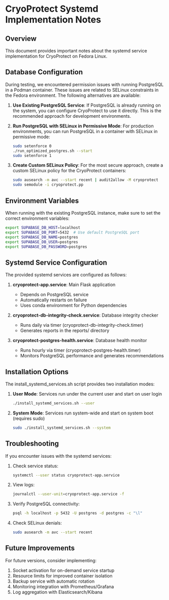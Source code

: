 # CryoProtect Systemd Implementation Notes

## Overview

This document provides important notes about the systemd service implementation for CryoProtect on Fedora Linux.

## Database Configuration

During testing, we encountered permission issues with running PostgreSQL in a Podman container. These issues are related to SELinux constraints in the Fedora environment. The following alternatives are available:

1. **Use Existing PostgreSQL Service**: If PostgreSQL is already running on the system, you can configure CryoProtect to use it directly. This is the recommended approach for development environments.

2. **Run PostgreSQL with SELinux in Permissive Mode**: For production environments, you can run PostgreSQL in a container with SELinux in permissive mode:
   ```bash
   sudo setenforce 0
   ./run_optimized_postgres.sh --start
   sudo setenforce 1
   ```

3. **Create Custom SELinux Policy**: For the most secure approach, create a custom SELinux policy for the CryoProtect containers:
   ```bash
   sudo ausearch -m avc --start recent | audit2allow -M cryoprotect
   sudo semodule -i cryoprotect.pp
   ```

## Environment Variables

When running with the existing PostgreSQL instance, make sure to set the correct environment variables:

```bash
export SUPABASE_DB_HOST=localhost
export SUPABASE_DB_PORT=5432  # Use default PostgreSQL port
export SUPABASE_DB_NAME=postgres
export SUPABASE_DB_USER=postgres
export SUPABASE_DB_PASSWORD=postgres
```

## Systemd Service Configuration

The provided systemd services are configured as follows:

1. **cryoprotect-app.service**: Main Flask application
   - Depends on PostgreSQL service
   - Automatically restarts on failure
   - Uses conda environment for Python dependencies

2. **cryoprotect-db-integrity-check.service**: Database integrity checker
   - Runs daily via timer (cryoprotect-db-integrity-check.timer)
   - Generates reports in the reports/ directory

3. **cryoprotect-postgres-health.service**: Database health monitor
   - Runs hourly via timer (cryoprotect-postgres-health.timer)
   - Monitors PostgreSQL performance and generates recommendations

## Installation Options

The install_systemd_services.sh script provides two installation modes:

1. **User Mode**: Services run under the current user and start on user login
   ```bash
   ./install_systemd_services.sh --user
   ```

2. **System Mode**: Services run system-wide and start on system boot (requires sudo)
   ```bash
   sudo ./install_systemd_services.sh --system
   ```

## Troubleshooting

If you encounter issues with the systemd services:

1. Check service status:
   ```bash
   systemctl --user status cryoprotect-app.service
   ```

2. View logs:
   ```bash
   journalctl --user-unit=cryoprotect-app.service -f
   ```

3. Verify PostgreSQL connectivity:
   ```bash
   psql -h localhost -p 5432 -U postgres -d postgres -c "\l"
   ```

4. Check SELinux denials:
   ```bash
   sudo ausearch -m avc --start recent
   ```

## Future Improvements

For future versions, consider implementing:

1. Socket activation for on-demand service startup
2. Resource limits for improved container isolation
3. Backup service with automatic rotation
4. Monitoring integration with Prometheus/Grafana
5. Log aggregation with Elasticsearch/Kibana